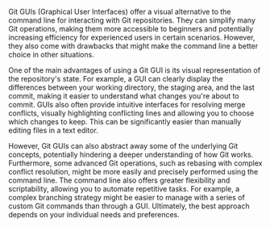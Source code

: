 Git GUIs (Graphical User Interfaces) offer a visual alternative to the command line for interacting with Git repositories. They can simplify many Git operations, making them more accessible to beginners and potentially increasing efficiency for experienced users in certain scenarios. However, they also come with drawbacks that might make the command line a better choice in other situations.

One of the main advantages of using a Git GUI is its visual representation of the repository's state. For example, a GUI can clearly display the differences between your working directory, the staging area, and the last commit, making it easier to understand what changes you're about to commit. GUIs also often provide intuitive interfaces for resolving merge conflicts, visually highlighting conflicting lines and allowing you to choose which changes to keep. This can be significantly easier than manually editing files in a text editor.

However, Git GUIs can also abstract away some of the underlying Git concepts, potentially hindering a deeper understanding of how Git works. Furthermore, some advanced Git operations, such as rebasing with complex conflict resolution, might be more easily and precisely performed using the command line. The command line also offers greater flexibility and scriptability, allowing you to automate repetitive tasks. For example, a complex branching strategy might be easier to manage with a series of custom Git commands than through a GUI. Ultimately, the best approach depends on your individual needs and preferences.